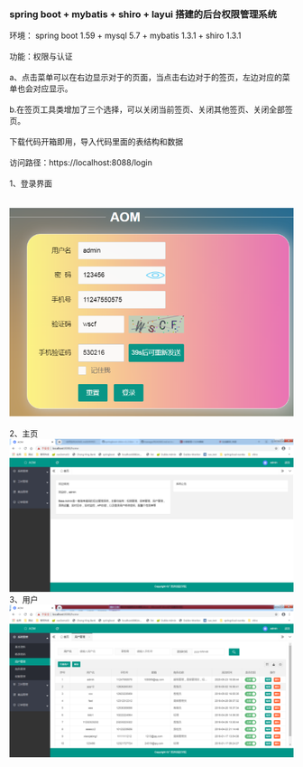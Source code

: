 ### spring boot + mybatis + shiro + layui 搭建的后台权限管理系统
环境：
spring boot 1.59 + mysql 5.7 + mybatis 1.3.1 + shiro 1.3.1
<br/><br/>功能：权限与认证
<br/><br/>   a、点击菜单可以在右边显示对于的页面，当点击右边对于的签页，左边对应的菜单也会对应显示。
<br/><br/>   b.在签页工具类增加了三个选择，可以关闭当前签页、关闭其他签页、关闭全部签页。
<br/><br/>下载代码开箱即用，导入代码里面的表结构和数据
<br/><br/> 访问路径：https://localhost:8088/login
<br/><br/>1、登录界面<br/>
<br/><br/>![Image text](https://raw.githubusercontent.com/hhchcl/manage/master/src/main/resources/static/screenShots/login.png)
<br/><br/>2、主页
![Image text](https://raw.githubusercontent.com/hhchcl/manage/master/src/main/resources/static/screenShots/home.png)
<br/>3、用户
![Image text](https://github.com/hhchcl/manage/blob/master/src/main/resources/static/screenShots/user.png)
